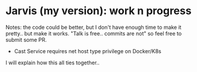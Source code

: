 # Jarvis (my version): work n progress

Notes: the code could be better, but I don't have enough time to make it pretty.. but make it works.
       "Talk is free.. commits are not" so feel free to submit some PR.


* Cast Service requires net host type privilege on Docker/K8s

I will explain how this all ties together..

